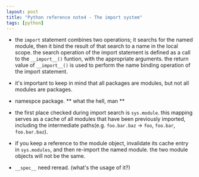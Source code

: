 ```yaml
---
layout: post
title: "Python reference note4 - The import system"
tags: [python]
---
```


* the `import` statement combines two operations; it searchs for the named 
module, then it bind the result of that search to a name in the local scope.
the search operation of the import statement is defined as a call to the 
`__import__()` funtion, with the appropriate arguments. the return value of 
`__import__()` is used to perform the name binding operation of the import 
statement.

* it's important to keep in mind that all packages are modules, but not all 
modules are packages.

* namespce package. ** what the hell, man **

* the first place checked during import search is `sys.module`. this mapping
serves as a cache of all modules that have been previously imported, including
the intermediate paths(e.g. `foo.bar.baz` -> `foo`, `foo.bar`, `foo.bar.baz`).

* if you keep a reference to the module object, invalidate its cache entry in 
`sys.modules`, and then re-import the named module. the two module objects
will not be the same.

* `__spec__` need reread. (what's the usage of it?)
